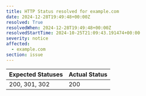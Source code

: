```yaml
---
title: HTTP Status resolved for example.com
date: 2024-12-28T19:49:48+00:00Z
resolved: True
resolvedWhen: 2024-12-28T19:49:48+00:00Z
resolvedStartTime: 2024-10-25T21:09:43.191474+00:00
severity: notice
affected:
  - example.com
section: issue
---
```


| Expected Statuses | Actual Status  |
|-------------------|----------------|
| 200, 301, 302 | 200 |
